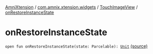 [AmniXtension](../../index.md) / [com.amnix.xtension.widgets](../index.md) / [TouchImageView](index.md) / [onRestoreInstanceState](./on-restore-instance-state.md)

# onRestoreInstanceState

`open fun onRestoreInstanceState(state: Parcelable): `[`Unit`](https://kotlinlang.org/api/latest/jvm/stdlib/kotlin/-unit/index.html) [(source)](https://github.com/AmniX/AmniXTension/tree/master/AmniXtension/src/main/java/com/amnix/xtension/widgets/TouchImageView.java#L341)